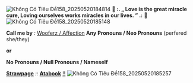 ![Không Có Tiêu Đề158_20250520184814](https://github.com/user-attachments/assets/9c3296d0-9bbc-49d8-81e0-00f13d7becc9)
💌 **:. „ Love is the great miracle cure, Loving ourselves works miracles in our lives. ” .:** 🌹
![Không Có Tiêu Đề158_20250520185148](https://github.com/user-attachments/assets/a988bf62-f942-4f68-a768-e061895b3f82)


**Call me by** *:* [Wooferz / Affection](https://en.pronouns.page/@BarkAndBushes)
**Any Pronouns / Neo Pronouns** 
(perfered she/they)

**or**

**No Pronouns / Null Pronouns / Nameself**

[**Strawpage**](https://page-831.straw.page/) *::* [**Atabook**](https://onceaponatime.atabook.org/) [!!](https://m.youtube.com/watch?v=j1DnOm0DdQU&pp=ygUPT3RzdWthcmUgU3VtbWVy)
 ![Không Có Tiêu Đề158_20250520185257](https://github.com/user-attachments/assets/b2d80b79-eff5-4386-b5aa-f2fa053827cd)
 
